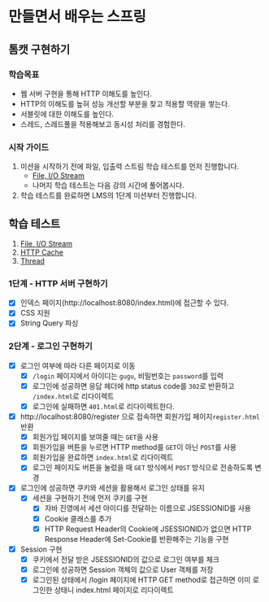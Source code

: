 # 만들면서 배우는 스프링

## 톰캣 구현하기

### 학습목표
- 웹 서버 구현을 통해 HTTP 이해도를 높인다.
- HTTP의 이해도를 높혀 성능 개선할 부분을 찾고 적용할 역량을 쌓는다.
- 서블릿에 대한 이해도를 높인다.
- 스레드, 스레드풀을 적용해보고 동시성 처리를 경험한다.

### 시작 가이드
1. 미션을 시작하기 전에 파일, 입출력 스트림 학습 테스트를 먼저 진행합니다.
    - [File, I/O Stream](study/src/test/java/study)
    - 나머지 학습 테스트는 다음 강의 시간에 풀어봅시다.
2. 학습 테스트를 완료하면 LMS의 1단계 미션부터 진행합니다.

## 학습 테스트
1. [File, I/O Stream](study/src/test/java/study)
2. [HTTP Cache](study/src/test/java/cache)
3. [Thread](study/src/test/java/thread)


### 1단계 - HTTP 서버 구현하기
- [x] 인덱스 페이지(http://localhost:8080/index.html)에 접근할 수 있다.
- [x] CSS 지원
- [x] String Query 파싱

### 2단계 - 로그인 구현하기
- [x] 로그인 여부에 따라 다른 페이지로 이동
  - [x] `/login` 페이지에서 아이디는 `gugu`, 비밀번호는 `password`를 입력
  - [x] 로그인에 성공하면 응답 헤더에 http status code를 `302`로 반환하고 `/index.html`로 리다이렉트
  - [x] 로그인에 실패하면 `401.html`로 리다이렉트한다.
- [x] http://localhost:8080/register 으로 접속하면 회원가입 페이지`register.html` 반환
  - [x] 회원가입 페이지를 보여줄 때는 `GET`을 사용
  - [X] 회원가입을 버튼을 누르면 HTTP method를 `GET`이 아닌 `POST`를 사용
  - [X] 회원가입을 완료하면 `index.html`로 리다이렉트
  - [x] 로그인 페이지도 버튼을 눌렀을 때 `GET` 방식에서 `POST` 방식으로 전송하도록 변경
- [x] 로그인에 성공하면 쿠키와 세션을 활용해서 로그인 상태를 유지
  - [x] 세션을 구현하기 전에 먼저 쿠키를 구현
    - [x] 자바 진영에서 세션 아이디를 전달하는 이름으로 JSESSIONID를 사용
    - [x] Cookie 클래스를 추가
    - [x] HTTP Request Header의 Cookie에 JSESSIONID가 없으면 HTTP Response Header에 Set-Cookie를 반환해주는 기능을 구현
- [x] Session 구현
  - [x] 쿠키에서 전달 받은 JSESSIONID의 값으로 로그인 여부를 체크
  - [x] 로그인에 성공하면 Session 객체의 값으로 User 객체를 저장
  - [x] 로그인된 상태에서 /login 페이지에 HTTP GET method로 접근하면 이미 로그인한 상태니 index.html 페이지로 리다이렉트
